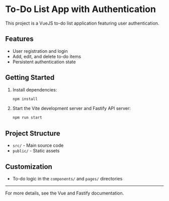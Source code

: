 # To-Do List App with Authentication

This project is a VueJS to-do list application featuring user authentication.

## Features

- User registration and login
- Add, edit, and delete to-do items
- Persistent authentication state

## Getting Started

1. Install dependencies:
   ```sh
   npm install
   ```
2. Start the Vite development server and Fastify API server:
   ```sh
   npm run start
   ```

## Project Structure

- `src/` - Main source code
- `public/` - Static assets

## Customization

- To-do logic in the `components/` and `pages/` directories

---

For more details, see the Vue and Fastify documentation.
